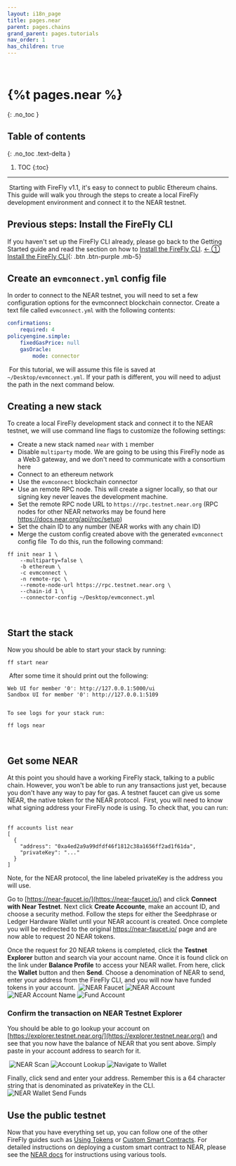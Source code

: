 ```yaml
---
layout: i18n_page
title: pages.near
parent: pages.chains
grand_parent: pages.tutorials
nav_order: 1
has_children: true
---
```

​
​
# {%t pages.near %}
{: .no_toc }
​
## Table of contents
{: .no_toc .text-delta }
​
1. TOC
{:toc}
​
---
​
Starting with FireFly v1.1, it's easy to connect to public Ethereum chains. This guide will walk you through the steps to create a local FireFly development environment and connect it to the NEAR testnet.
​
## Previous steps: Install the FireFly CLI
If you haven't set up the FireFly CLI already, please go back to the Getting Started guide and read the section on how to [Install the FireFly CLI](../../gettingstarted/firefly_cli.md).
​
[← ① Install the FireFly CLI](../../gettingstarted/firefly_cli.md){: .btn .btn-purple .mb-5}
​
## Create an `evmconnect.yml` config file
In order to connect to the NEAR testnet, you will need to set a few configuration options for the evmconnect blockchain connector. Create a text file called `evmconnect.yml` with the following contents:
​
```yml
confirmations:
    required: 4
policyengine.simple:
    fixedGasPrice: null
    gasOracle:
        mode: connector
```
​
For this tutorial, we will assume this file is saved at `~/Desktop/evmconnect.yml`. If your path is different, you will need to adjust the path in the next command below.
​
## Creating a new stack
To create a local FireFly development stack and connect it to the NEAR testnet, we will use command line flags to customize the following settings:
​
 - Create a new stack named `near` with `1` member
 - Disable `multiparty` mode. We are going to be using this FireFly node as a Web3 gateway, and we don't need to communicate with a consortium here
 - Connect to an ethereum network
 - Use the `evmconnect` blockchain connector
 - Use an remote RPC node. This will create a signer locally, so that our signing key never leaves the development machine.
 - Set the remote RPC node URL to `https://rpc.testnet.near.org` (RPC nodes for other NEAR networks may be found here https://docs.near.org/api/rpc/setup)
 - Set the chain ID to any number (NEAR works with any chain ID)
 - Merge the custom config created above with the generated `evmconnect` config file
​
To do this, run the following command:
```
ff init near 1 \
    --multiparty=false \
    -b ethereum \
    -c evmconnect \
    -n remote-rpc \
    --remote-node-url https://rpc.testnet.near.org \
    --chain-id 1 \
    --connector-config ~/Desktop/evmconnect.yml
```
​
## Start the stack
Now you should be able to start your stack by running:
​
```
ff start near
```
​
After some time it should print out the following:
​
```
Web UI for member '0': http://127.0.0.1:5000/ui
Sandbox UI for member '0': http://127.0.0.1:5109
​
​
To see logs for your stack run:
​
ff logs near
```
​
## Get some NEAR
At this point you should have a working FireFly stack, talking to a public chain. However, you won't be able to run any transactions just yet, because you don't have any way to pay for gas. A testnet faucet can give us some NEAR, the native token for the NEAR protocol.
​
First, you will need to know what signing address your FireFly node is using. To check that, you can run:
​
```
ff accounts list near
[
  {
    "address": "0xa4ed2a9a99dfdf46f1812c38a1656ff2ad1f61da",
    "privateKey": "..."
  }
]
```
Note, for the NEAR protocol, the line labeled privateKey is the address you will use.

​Go to [https://near-faucet.io/](https://near-faucet.io/) and click **Connect with Near Testnet**. Next click **Create Accounte**, make an account ID, and choose a security method. Follow the steps for either the Seedphrase or Ledger Hardware Wallet until your NEAR account is created. Once complete you will be redirected to the original https://near-faucet.io/ page and are now able to request 20 NEAR tokens.

Once the request for 20 NEAR tokens is completed, click the **Testnet Explorer** button and search via your account name. Once it is found click on the link under **Balance Profile** to access your NEAR wallet. From here, click the **Wallet** button and then **Send**. Choose a denomination of NEAR to send, enter your address from the FireFly CLI, and you will now have funded tokens in your account.
​
![NEAR Faucet](images/near_faucet.png) 
![NEAR Account](images/near_account.png)
![NEAR Account Name](images/near_account_name.png)
![Fund Account](images/near_fund_account.png)
​
### Confirm the transaction on NEAR Testnet Explorer
You should be able to go lookup your account on [https://explorer.testnet.near.org/](https://explorer.testnet.near.org/) and see that you now have the balance of NEAR that you sent above. Simply paste in your account address to search for it.

​
![NEAR Scan](images/near_scan.png)
![Account Lookup](images/near_account_lookup.png)
![Navigate to Wallet](images/near_navigate_to_wallet.png)

Finally, click send and enter your address. Remember this is a 64 character string that is denominated as privateKey in the CLI. 
![NEAR Wallet Send Funds](images/near_wallet_send_funds.png)
​
## Use the public testnet
Now that you have everything set up, you can follow one of the other FireFly guides such as [Using Tokens](../tokens/index.md) or [Custom Smart Contracts](../custom_contracts/ethereum.md). For detailed instructions on deploying a custom smart contract to NEAR, please see the [NEAR docs](https://docs.near.org/develop/contracts/introduction) for instructions using various tools.